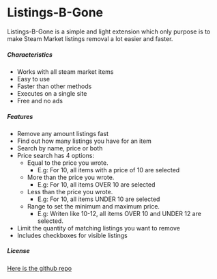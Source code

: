 # Listings-B-Gone

Listings-B-Gone is a simple and light extension which only purpose is to make Steam Market listings removal a lot easier and faster.

##### Characteristics

 - Works with all steam market items
 - Easy to use
 - Faster than other methods
 - Executes on a single site
 - Free and no ads

##### Features

 - Remove any amount listings fast
 - Find out how many listings you have for an item
 - Search by name, price or both
 - Price search has 4 options:
   - Equal to the price you wrote.
     - E.g: For 10, all items with a price of 10 are selected
   - More than the price you wrote.
     - E.g: For 10, all items OVER 10 are selected
   - Less than the price you wrote.
     - E.g: For 10, all items UNDER 10 are selected
   - Range to set the minimum and maximum price.
     - E.g: Writen like 10-12, all items OVER 10 and UNDER 12 are selected.
 - Limit the quantity of matching listings you want to remove
 - Includes checkboxes for visible listings

##### License
[Here is the github repo](https://github.com/gelatinadenaranja/ListingsBGone)
